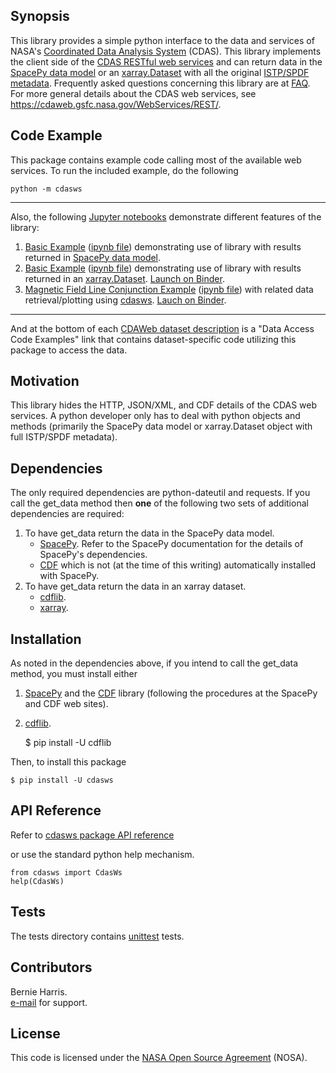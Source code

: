 
## Synopsis

This library provides a simple python interface to the data and services of 
NASA's [Coordinated Data Analysis System](https://cdaweb.gsfc.nasa.gov/)
(CDAS).  This library implements the client side of the 
[CDAS RESTful web services](https://cdaweb.gsfc.nasa.gov/WebServices/REST/)
and can return data in the 
[SpacePy data model](https://pythonhosted.org/SpacePy/datamodel.html) or an
[xarray.Dataset](https://docs.xarray.dev/en/stable/generated/xarray.Dataset.html)
with all the original 
[ISTP/SPDF metadata](https://spdf.gsfc.nasa.gov/sp_use_of_cdf.html).
Frequently asked questions concerning this library are at 
[FAQ](https://cdaweb.gsfc.nasa.gov/WebServices/REST/py/FAQ.html).
For more general details about the CDAS web services, see
https://cdaweb.gsfc.nasa.gov/WebServices/REST/.

## Code Example

This package contains example code calling most of the available web services.
To run the included example, do the following

    python -m cdasws

---
Also, the following [Jupyter notebooks](https://jupyter.org/) demonstrate
different features of the library:
1. [Basic Example](https://cdaweb.gsfc.nasa.gov/WebServices/REST/jupyter/CdasWsExample.html) ([ipynb file](https://cdaweb.gsfc.nasa.gov/WebServices/REST/jupyter/CdasWsExample.ipynb)) demonstrating use of library with results returned in [SpacePy data model](https://spacepy.github.io/datamodel.html).
2. [Basic Example](https://cdaweb.gsfc.nasa.gov/WebServices/REST/jupyter/CdasWsExampleXarray.html) ([ipynb file](https://cdaweb.gsfc.nasa.gov/WebServices/REST/jupyter/CdasWsExampleXarray.ipynb)) demonstrating use of library with results returned in an [xarray.Dataset](https://docs.xarray.dev/en/stable/generated/xarray.Dataset.html). [Launch on Binder](https://mybinder.org/v2/gh/berniegsfc/cdasws-notebooks/main?labpath=CdasWsExampleXarray.ipynb).
3. [Magnetic Field Line Conjunction Example](https://sscweb.gsfc.nasa.gov/WebServices/REST/jupyter/SscWsConjunctionExample.html) ([ipynb file](https://sscweb.gsfc.nasa.gov/WebServices/REST/jupyter/SscWsConjunctionExample.ipynb)) with related data retrieval/plotting using [cdasws](https://pypi.org/project/cdasws/). [Lauch on Binder](https://mybinder.org/v2/gh/berniegsfc/sscws-notebooks/main?labpath=SscWsConjunctionExample.ipynb).
---
And at the bottom of each 
[CDAWeb dataset description](https://cdaweb.gsfc.nasa.gov/misc/Notes.html) 
is a "Data Access Code Examples" link that contains dataset-specific code 
utilizing this package to access the data.

## Motivation

This library hides the HTTP, JSON/XML, and CDF details of the CDAS web 
services. A python developer only has to deal with python objects and 
methods (primarily the SpacePy data model or xarray.Dataset object with 
full ISTP/SPDF metadata).

## Dependencies

The only required dependencies are python-dateutil and requests.  If you
call the get_data method then **one** of the following two sets of additional
dependencies are required:
1. To have get_data return the data in the SpacePy data model.
    * [SpacePy](https://pythonhosted.org/SpacePy/). Refer to the SpacePy
      documentation for the details of SpacePy's dependencies.
    * [CDF](https://cdf.gsfc.nasa.gov) which is not (at the time of this 
      writing) automatically installed with SpacePy.  
2. To have get_data return the data in an xarray dataset.
    * [cdflib](https://pypi.org/project/cdflib/).
    * [xarray](https://pypi.org/project/xarray/).

## Installation

As noted in the dependencies above, if you intend to call the get_data
method, you must install either
1. [SpacePy](https://pythonhosted.org/SpacePy/) and the 
   [CDF](https://cdf.gsfc.nasa.gov) library (following the
   procedures at the SpacePy and CDF web sites).
2. [cdflib](https://pypi.org/project/cdflib/).

    $ pip install -U cdflib

Then, to install this package

    $ pip install -U cdasws


## API Reference

Refer to
[cdasws package API reference](https://cdaweb.gsfc.nasa.gov/WebServices/REST/py/cdasws/index.html)

or use the standard python help mechanism.

    from cdasws import CdasWs
    help(CdasWs)

## Tests

The tests directory contains 
[unittest](https://docs.python.org/3/library/unittest.html)
tests.

## Contributors

Bernie Harris.  
[e-mail](mailto:NASA-SPDF-Support@nasa.onmicrosoft.com) for support.

## License

This code is licensed under the 
[NASA Open Source Agreement](https://cdaweb.gsfc.nasa.gov/WebServices/NASA_Open_Source_Agreement_1.3.txt) (NOSA).
